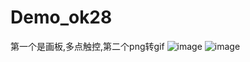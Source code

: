 # Demo_ok28
第一个是画板,多点触控,第二个png转gif
![image](https://github.com/zhangqifan1/Demo_ok28/blob/master/png2gif/src/main/res/drawable/a.gif)
![image](https://github.com/zhangqifan1/Demo_ok28/blob/master/png2gif/src/main/res/drawable/e.gif)
